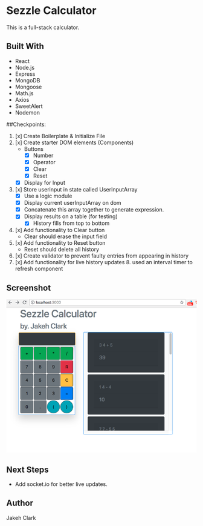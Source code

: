 # Sezzle Calculator
This is a full-stack calculator.

## Built With
* React
* Node.js
* Express
* MongoDB
* Mongoose
* Math.js
* Axios
* SweetAlert
* Nodemon


##Checkpoints:

1. [x] Create Boilerplate & Initialize File
2. [x] Create starter DOM elements (Components)
	* Buttons
		* [x] Number
		* [x] Operator
		* [x] Clear
		* [x] Reset
	* [x] Display for Input
3. [x] Store userinput in state called UserInputArray
	* [x] Use a logic module 
	* [x] Display current userInputArray on dom
	* [x] Concatenate this array together to generate expression.
	* [x] Display results on a table (for testing)
		* [x] History fills from top to bottom
4. [x] Add functionality to Clear button
	* Clear should erase the input field
5. [x] Add functionality to Reset button
	* Reset should delete all history
6. [x] Create validator to prevent faulty entries from appearing in history 
7. [x] Add functionality for live history updates
	8. used an interval timer to refresh component

## Screenshot
![App Screenshot](./screenshot.png)

## Next Steps
* Add socket.io for better live updates.

## Author
Jakeh Clark